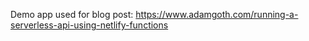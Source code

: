 Demo app used for blog post: https://www.adamgoth.com/running-a-serverless-api-using-netlify-functions
